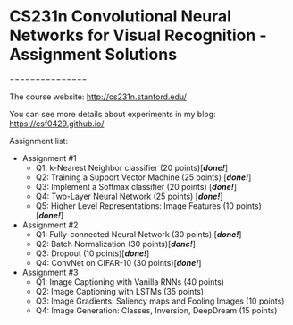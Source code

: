 # CS231n Convolutional Neural Networks for Visual Recognition - Assignment Solutions
===============

The course website: http://cs231n.stanford.edu/

You can see more details about experiments in my blog: https://csf0429.github.io/

Assignment list:

 * Assignment #1
 	* Q1: k-Nearest Neighbor classifier (20 points)[***done!***]
 	* Q2: Training a Support Vector Machine (25 points) [***done!***]
 	* Q3: Implement a Softmax classifier (20 points) [***done!***]
 	* Q4: Two-Layer Neural Network (25 points) [***done!***]
 	* Q5: Higher Level Representations: Image Features (10 points) [***done!***]
 * Assignment #2
 	* Q1: Fully-connected Neural Network (30 points) [***done!***]
 	* Q2: Batch Normalization (30 points)[***done!***]
 	* Q3: Dropout (10 points)[***done!***]
 	* Q4: ConvNet on CIFAR-10 (30 points)[***done!***]
 * Assignment #3
 	* Q1: Image Captioning with Vanilla RNNs (40 points)
 	* Q2: Image Captioning with LSTMs (35 points)
 	* Q3: Image Gradients: Saliency maps and Fooling Images (10 points)
 	* Q4: Image Generation: Classes, Inversion, DeepDream (15 points)
